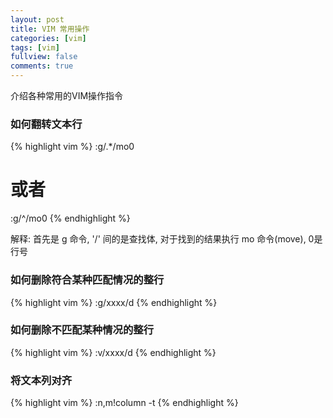 ```yaml
---
layout: post
title: VIM 常用操作
categories: [vim]
tags: [vim]
fullview: false
comments: true
---
```


介绍各种常用的VIM操作指令
### 如何翻转文本行

{% highlight vim %}
:g/.*/mo0 
# 或者 
:g/^/mo0
{% endhighlight %}

解释: 首先是 g 命令, '/' 间的是查找体, 对于找到的结果执行 mo 命令(move), 0是行号

### 如何删除符合某种匹配情况的整行

{% highlight vim %}
:g/xxxx/d
{% endhighlight %}


### 如何删除不匹配某种情况的整行

{% highlight vim %}
:v/xxxx/d
{% endhighlight %}

### 将文本列对齐

{% highlight vim %}
:n,m!column -t
{% endhighlight %}



